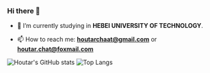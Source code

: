 ### Hi there 👋

- 🔭 I’m currently studying in **HEBEI UNIVERSITY OF TECHNOLOGY**.
<!-- - 🌱 I’m currently learning **Vue.js** and **Django**.
- 👯 I’m looking to collaborate on ...
- 🤔 I’m looking for help with ...
- 💬 Ask me about ... -->
- 📫 How to reach me: **houtarchaat@gmail.com** or **houtar.chat@foxmail.com**
<!-- - 😄 Pronouns: ...
- ⚡ Fun fact: ... -->

![Houtar's GitHub stats](https://github-readme-stats.vercel.app/api?username=houtarchat-cyber&show_icons=true)
![Top Langs](https://github-readme-stats.vercel.app/api/top-langs/?username=houtarchat-cyber)
